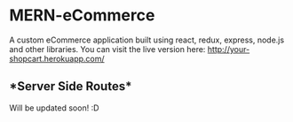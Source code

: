 # MERN-eCommerce
A custom eCommerce application built using react, redux, express, node.js and other libraries.
You can visit the live version here: http://your-shopcart.herokuapp.com/

<h2>*Server Side Routes*</h2>
Will be updated soon! :D
